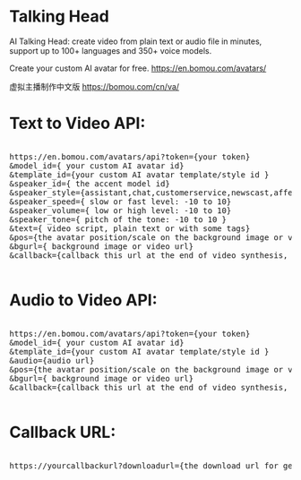 # Talking Head
AI Talking Head: create video from plain text or audio file in minutes, support up to 100+ languages and 350+ voice models.

Create your custom AI avatar for free.
https://en.bomou.com/avatars/

虚拟主播制作中文版 https://bomou.com/cn/va/

# Text to Video API:

<pre>

https://en.bomou.com/avatars/api?token={your token}
&model_id={ your custom AI avatar id}
&template_id={your custom AI avatar template/style id }
&speaker_id={ the accent model id}
&speaker_style={assistant,chat,customerservice,newscast,affectionate,angry,calm,cheerful,disgruntled,fearful,gentle,lyrical,sad,serious,poetry-reading }
&speaker_speed={ slow or fast level: -10 to 10}
&speaker_volume={ low or high level: -10 to 10}
&speaker_tone={ pitch of the tone: -10 to 10 }
&text={ video script, plain text or with some tags}
&pos={the avatar position/scale on the background image or video}
&bgurl={ background image or video url}
&callback={callback this url at the end of video synthesis, video is ready for download}

</pre>

# Audio to Video API:

<pre>

https://en.bomou.com/avatars/api?token={your token}
&model_id={ your custom AI avatar id}
&template_id={your custom AI avatar template/style id }
&audio={audio url}
&pos={the avatar position/scale on the background image or video}
&bgurl={ background image or video url}
&callback={callback this url at the end of video synthesis, video is ready for download}

</pre>


# Callback URL:

<pre>

https://yourcallbackurl?downloadurl={the download url for generated video }

</pre>
